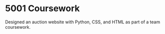 # 5001 Coursework
Designed an auction website with Python, CSS, and HTML as part of a team coursework.
